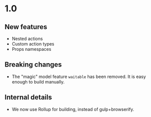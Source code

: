
# 1.0

## New features

* Nested actions
* Custom action types
* Props namespaces

## Breaking changes

* The "magic" model feature `waitable` has been removed. It is easy enough to build manually.

## Internal details

* We now use Rollup for building, instead of gulp+browserify.
